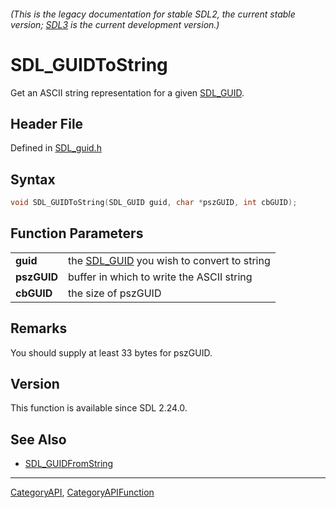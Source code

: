 ###### (This is the legacy documentation for stable SDL2, the current stable version; [SDL3](https://wiki.libsdl.org/SDL3/) is the current development version.)
# SDL_GUIDToString

Get an ASCII string representation for a given [SDL_GUID](SDL_GUID).

## Header File

Defined in [SDL_guid.h](https://github.com/libsdl-org/SDL/blob/SDL2/include/SDL_guid.h)

## Syntax

```c
void SDL_GUIDToString(SDL_GUID guid, char *pszGUID, int cbGUID);

```

## Function Parameters

|                 |                                                        |
| --------------- | ------------------------------------------------------ |
| **guid**        | the [SDL_GUID](SDL_GUID) you wish to convert to string |
| **pszGUID**     | buffer in which to write the ASCII string              |
| **cbGUID**      | the size of pszGUID                                    |

## Remarks

You should supply at least 33 bytes for pszGUID.

## Version

This function is available since SDL 2.24.0.

## See Also

* [SDL_GUIDFromString](SDL_GUIDFromString)

----
[CategoryAPI](CategoryAPI), [CategoryAPIFunction](CategoryAPIFunction)


